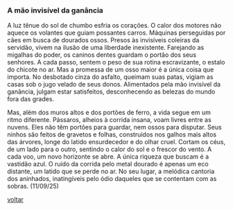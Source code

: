 ### A mão invisível da ganância

A luz tênue do sol de chumbo esfria os corações. O calor dos motores não aquece os volantes que guiam possantes carros. Máquinas perseguidas por cães em busca de dourados ossos. Presos às invisíveis coleiras da servidão, vivem na ilusão de uma liberdade inexistente. Farejando as migalhas do poder, os caninos dentes guardam o portão dos seus senhores. A cada passo, sentem o peso de sua rotina escravizante, o estalo do chicote no ar. Mas a promessa de um osso maior é a única coisa que importa. No desbotado cinza do asfalto, queimam suas patas, vigiam as casas sob o jugo velado de seus donos. Alimentados pela mão invisível da ganância, julgam estar satisfeitos, desconhecendo as belezas do mundo fora das grades.

Mas, além dos muros altos e dos portões de ferro, a vida segue em um ritmo diferente. Pássaros, alheios à corrida insana, voam livres entre as nuvens. Eles não têm portões para guardar, nem ossos para disputar. Seus ninhos são feitos de gravetos e folhas, construídos nos galhos mais altos das árvores, longe do latido ensurdecedor e do olhar cruel. Cortam os céus, de um lado para o outro, sentindo o calor do sol e o frescor do vento. A cada voo, um novo horizonte se abre. A única riqueza que buscam é a vastidão azul. O ruído da corrida pelo metal dourado é apenas um eco distante, um latido que se perde no ar. No seu lugar, a melódica cantoria dos aninhados, inatingíveis pelo ódio daqueles que se contentam com as sobras. (11/09/25)

[voltar](./)